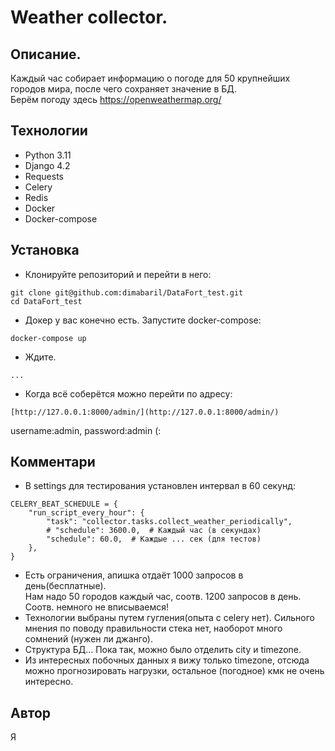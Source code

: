# Weather collector.
## Описание.
Каждый час собирает информацию о погоде для 50 крупнейших городов мира, после чего сохраняет значение в БД.  
Берём погоду здесь https://openweathermap.org/
## Технологии
- Python 3.11
- Django 4.2
- Requests
- Сelery
- Redis
- Docker
- Docker-compose
## Установка
- Клонируйте репозиторий и перейти в него:
```
git clone git@github.com:dimabaril/DataFort_test.git
cd DataFort_test
```
- Докер у вас конечно есть. Запустите docker-compose:
```
docker-compose up
```
- Ждите.
```
...
```
- Когда всё соберётся можно перейти по адресу:
```
[http://127.0.0.1:8000/admin/](http://127.0.0.1:8000/admin/)
```
username:admin, password:admin
 (:
## Комментари
- В settings для тестирования установлен интервал в 60 секунд:
```
CELERY_BEAT_SCHEDULE = {
    "run_script_every_hour": {
        "task": "collector.tasks.collect_weather_periodically",
        # "schedule": 3600.0,  # Каждый час (в секундах)
        "schedule": 60.0,  # Каждые ... сек (для тестов)
    },
}
```
- Есть ограничения, апишка отдаёт 1000 запросов в день(бесплатные).  
Нам надо 50 городов каждый час, соотв. 1200 запросов в день. Соотв. немного не вписываемся!
- Технологии выбраны путем гугления(опыта с celery нет). Сильного мнения по поводу правильности стека нет, наоборот много сомнений (нужен ли джанго).
- Структура БД... Пока так, можно было отделить city и timezone.
- Из интересных побочных данных я вижу только timezone, отсюда можно прогнозировать нагрузки, остальное (погодное) кмк не очень интересно.
## Автор
Я
